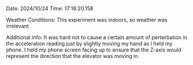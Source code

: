 Date: 2024/10/24
Time: 17:16:20.158

Weather Conditions:
This experiment was indoors, so weather was irrelevant

Additional info: It was hard not to cause a certain amount of perterbation 
in the acceleration reading just by slightly moving my hand as I held my phone.
I held my phone screen facing up to ensure that the Z-axis would represent the 
direction that the elevator was moving in.